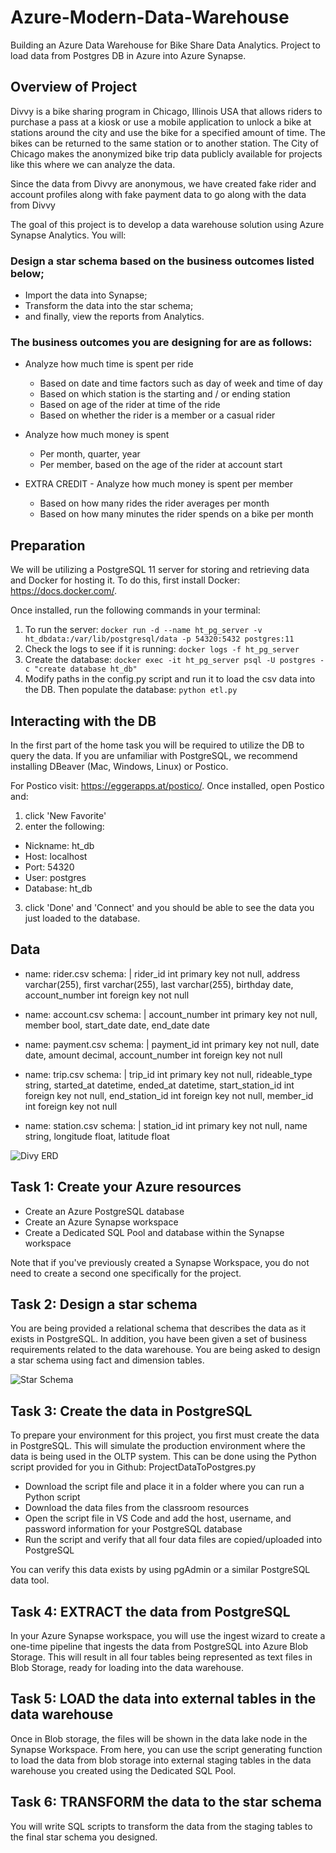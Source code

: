 # Azure-Modern-Data-Warehouse
Building an Azure Data Warehouse for Bike Share Data Analytics. Project to load data from Postgres DB in Azure into Azure Synapse.

## Overview of Project

Divvy is a bike sharing program in Chicago, Illinois USA that allows riders to purchase a pass at a kiosk or use a mobile application to unlock a bike at stations around the city and use the bike for a specified amount of time. The bikes can be returned to the same station or to another station. The City of Chicago makes the anonymized bike trip data publicly available for projects like this where we can analyze the data.

Since the data from Divvy are anonymous, we have created fake rider and account profiles along with fake payment data to go along with the data from Divvy


The goal of this project is to develop a data warehouse solution using Azure Synapse Analytics. You will:



### Design a star schema based on the business outcomes listed below;
* Import the data into Synapse;
* Transform the data into the star schema;
* and finally, view the reports from Analytics.

### The business outcomes you are designing for are as follows:
* Analyze how much time is spent per ride
    * Based on date and time factors such as day of week and time of day
    * Based on which station is the starting and / or ending station
    * Based on age of the rider at time of the ride
    * Based on whether the rider is a member or a casual rider

* Analyze how much money is spent
    * Per month, quarter, year
    * Per member, based on the age of the rider at account start

* EXTRA CREDIT - Analyze how much money is spent per member
    * Based on how many rides the rider averages per month
    * Based on how many minutes the rider spends on a bike per month


## Preparation
We will be utilizing a PostgreSQL 11 server for storing and retrieving data and Docker for hosting it. To do this, first install Docker: https://docs.docker.com/.


Once installed, run the following commands in your terminal:
1. To run the server:
`docker run -d --name ht_pg_server -v ht_dbdata:/var/lib/postgresql/data -p 54320:5432 postgres:11`
2. Check the logs to see if it is running:
`docker logs -f ht_pg_server`
3. Create the database:
`docker exec -it ht_pg_server psql -U postgres -c "create database ht_db"`
4. Modify paths in the config.py script and run it to load the csv data into the DB. Then populate the database:
`python etl.py`

## Interacting with the DB
In the first part of the home task you will be required to utilize the DB to query the data. If you are unfamiliar with PostgreSQL, we recommend installing DBeaver (Mac, Windows, Linux) or Postico.

For Postico visit: https://eggerapps.at/postico/. 
Once installed, open Postico and:
1. click 'New Favorite'
2. enter the following:
- Nickname: ht_db
- Host: localhost
- Port: 54320
- User: postgres
- Database: ht_db
3. click 'Done' and 'Connect' 
and you should be able to see the data you just loaded to the database.

## Data

- name: rider.csv
  schema: |
    rider_id int primary key not null,
    address varchar(255),
    first varchar(255),
    last varchar(255),
    birthday date,
    account_number int foreign key not null

- name: account.csv
  schema: |
    account_number int primary key not null,
    member bool,
    start_date date,
    end_date date

- name: payment.csv
  schema: |
    payment_id int primary key not null,
    date date,
    amount decimal, 
    account_number int foreign key not null

- name: trip.csv
  schema: |
    trip_id int primary key not null,
    rideable_type string, 
    started_at datetime,
    ended_at datetime,
    start_station_id int foreign key not null, 
    end_station_id int foreign key not null, 
    member_id int foreign key not null

- name: station.csv
  schema: |
    station_id int primary key not null,
    name string,
    longitude float,
    latitude float

![Divy ERD](/images/divvy_erd.png)


## Task 1: Create your Azure resources
* Create an Azure PostgreSQL database
* Create an Azure Synapse workspace
* Create a Dedicated SQL Pool and database within the Synapse workspace

Note that if you've previously created a Synapse Workspace, you do not need to create a second one specifically for the project.

## Task 2: Design a star schema
You are being provided a relational schema that describes the data as it exists in PostgreSQL. In addition, you have been given a set of business requirements related to the data warehouse. You are being asked to design a star schema using fact and dimension tables.

![Star Schema](/images/star_schema_design.png)

## Task 3: Create the data in PostgreSQL
To prepare your environment for this project, you first must create the data in PostgreSQL. This will simulate the production environment where the data is being used in the OLTP system. This can be done using the Python script provided for you in Github: ProjectDataToPostgres.py

* Download the script file and place it in a folder where you can run a Python script
* Download the data files from the classroom resources
* Open the script file in VS Code and add the host, username, and password information for your PostgreSQL database
* Run the script and verify that all four data files are copied/uploaded into PostgreSQL

You can verify this data exists by using pgAdmin or a similar PostgreSQL data tool.

## Task 4: EXTRACT the data from PostgreSQL
In your Azure Synapse workspace, you will use the ingest wizard to create a one-time pipeline that ingests the data from PostgreSQL into Azure Blob Storage. This will result in all four tables being represented as text files in Blob Storage, ready for loading into the data warehouse.

## Task 5: LOAD the data into external tables in the data warehouse
Once in Blob storage, the files will be shown in the data lake node in the Synapse Workspace. From here, you can use the script generating function to load the data from blob storage into external staging tables in the data warehouse you created using the Dedicated SQL Pool.

## Task 6: TRANSFORM the data to the star schema
You will write SQL scripts to transform the data from the staging tables to the final star schema you designed.

